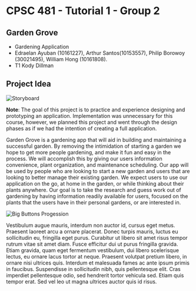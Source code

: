 # CPSC 481 - Tutorial 1 - Group 2

## Garden Grove

* Gardening Application
* Edraelan Ayuban (10161227), Arthur Santos(10153557), Philip Borowoy (30021495), William Hong (10161808).
* T1 Kody Dillman

## Project Idea

![](https://wjhong1234.github.io/481-project-template/HCI%20P2%20Pictures/Storyboard.JPG "Storyboard")

**Note**: The goal of this project is to practice and experience designing and prototyping an application. Implementation was unnecessary for this course, however, we planned this project and went through the design phases as if we had the intention of creating a full application.

Garden Grove is a gardening app that will aid in building and maintaining a successful garden. By removing the intimidation of starting a garden we hope to get more people gardening, and make it fun and easy in the process. We will accomplish this by giving our users information convenience, plant organization, and maintenance scheduling. Our app will be used by people who are looking to start a new garden and users that are looking to better manage their existing garden. We expect users to use our application on the go, at home in the garden, or while thinking about their plants anywhere. Our goal is to take the research and guess work out of gardening by having information readily available for users, focused on the plants that the users have in their personal gardens, or are interested in.

![](https://wjhong1234.github.io/481-project-template/HCI%20P3%20Pictures/Big%20Buttons%20Banner.jpg "Big Buttons Progession")

Vestibulum augue mauris, interdum non auctor id, cursus eget metus. Praesent laoreet arcu a ornare placerat. Donec turpis mauris, luctus eu sollicitudin eu, fringilla eget purus. Curabitur ut libero sit amet risus tempor rutrum vitae sit amet diam. Fusce efficitur dui ut purus fringilla gravida. Etiam gravida, quam eget fermentum vestibulum, dui libero scelerisque lectus, eu ornare lacus tortor at neque. Praesent volutpat pretium libero, in ornare nisi ultrices quis. Interdum et malesuada fames ac ante ipsum primis in faucibus. Suspendisse in sollicitudin nibh, quis pellentesque elit. Cras imperdiet pellentesque odio, sed hendrerit tortor vehicula sed. Etiam quis tempor erat. Sed vel leo ut magna ultrices auctor quis id risus.
